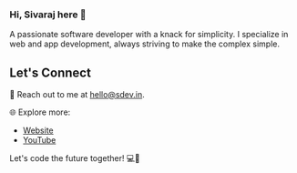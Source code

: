 ### Hi, Sivaraj here 👋

A passionate software developer with a knack for simplicity. I specialize in web and app development, always striving to make the complex simple.

## Let's Connect

📧 Reach out to me at [hello@sdev.in](mailto:hello@sdev.in).

🌐 Explore more:
- [Website](https://sdev.in)
- [YouTube](https://www.youtube.com/@sdev_in)

Let's code the future together! 💻🌟

<!--
**sivaraj-dev/sivaraj-dev** is a ✨ _special_ ✨ repository because its `README.md` (this file) appears on your GitHub profile.

Here are some ideas to get you started:

- 🔭 I’m currently working on ...
- 🌱 I’m currently learning ...
- 👯 I’m looking to collaborate on ...
- 🤔 I’m looking for help with ...
- 💬 Ask me about ...
- 📫 How to reach me: ...
- 😄 Pronouns: ...
- ⚡ Fun fact: ...
-->
